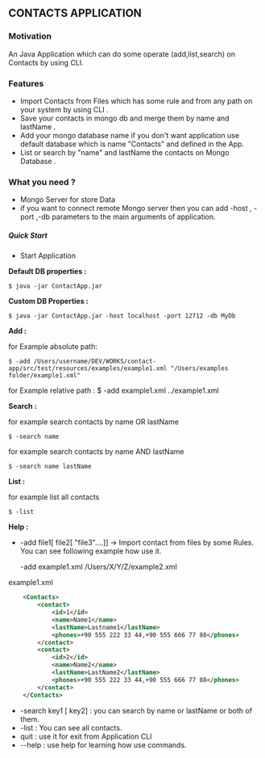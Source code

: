 ## CONTACTS APPLICATION

### Motivation
An Java Application which can do some operate (add,list,search) on Contacts by using CLI.

### Features

* Import Contacts from Files which has some rule and from any path on your system by using CLI . 
* Save your contacts in mongo db and merge them by name and lastName . 
* Add your mongo database name if you don't want application use default database which is name "Contacts" and defined in the App.
* List or search  by "name" and lastName the contacts on Mongo Database .

### What you need ?

* Mongo Server for store Data
* if you want to connect remote Mongo server then you can add -host , -port ,-db parameters to the main arguments of application.

##### Quick Start 

* Start Application 

**Default DB properties :**

    $ java -jar ContactApp.jar
    
    
**Custom DB Properties :**
    
    $ java -jar ContactApp.jar -host localhost -port 12712 -db MyDb
    
    
**Add :**
    
for Example absolute path:
        
    $ -add /Users/username/DEV/WORKS/contact-app/src/test/resources/examples/example1.xml "/Users/examples folder/example1.xml"
     
for Example relative path : $ -add example1.xml ../example1.xml 
 
                                    
**Search :**

for example search  contacts by name OR lastName 

    $ -search name
    
    
for example search contacts by name AND lastName 
    
    $ -search name lastName
     
     
     
**List :** 
     
for example list all contacts
     
    $ -list 
     
**Help :** 

* -add file1[ file2[ "file3"....]]  -> Import contact from files by some Rules. You can see following example how use it.

    -add example1.xml /Users/X/Y/Z/example2.xml

example1.xml
```xml
    <Contacts>
        <contact>
            <id>1</id>
            <name>Name1</name>
            <lastName>Lastname1</lastName>
            <phones>+90 555 222 33 44,+90 555 666 77 88</phones>
        </contact>
        <contact>
            <id>2</id>
            <name>Name2</name>
            <lastName>LastName2</lastName>
            <phones>+90 555 222 33 44,+90 555 666 77 88</phones>
        </contact>
    </Contacts>
```
    
* -search key1 [ key2] : you can search by name or lastName or both of them.
* -list  : You can see all contacts.
* quit : use it for exit from Application CLI
* --help : use help for learning how use commands. 
    







